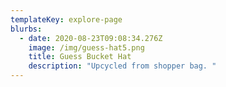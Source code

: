 ```yaml
---
templateKey: explore-page
blurbs:
  - date: 2020-08-23T09:08:34.276Z
    image: /img/guess-hat5.png
    title: Guess Bucket Hat
    description: "Upcycled from shopper bag. "
---
```

